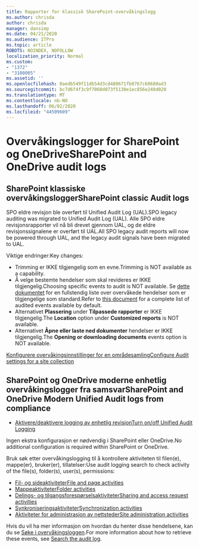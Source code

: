 ```yaml
---
title: Rapporter for klassisk SharePoint-overvåkingslogg
ms.author: chrisda
author: chrisda
manager: dansimp
ms.date: 04/21/2020
ms.audience: ITPro
ms.topic: article
ROBOTS: NOINDEX, NOFOLLOW
localization_priority: Normal
ms.custom:
- "1372"
- "3100005"
ms.assetid: ''
ms.openlocfilehash: 0aedb549f11db54d3cd480671fb0767c60680ad3
ms.sourcegitcommit: bc7d6f4f3c9f7060d073f5130e1ec856e248d020
ms.translationtype: MT
ms.contentlocale: nb-NO
ms.lasthandoff: 06/02/2020
ms.locfileid: "44509609"
---
```

# <a name="sharepoint-and-onedrive-audit-logs"></a><span data-ttu-id="931dd-102">Overvåkingslogger for SharePoint og OneDrive</span><span class="sxs-lookup"><span data-stu-id="931dd-102">SharePoint and OneDrive audit logs</span></span>

## <a name="sharepoint-classic-audit-logs"></a><span data-ttu-id="931dd-103">SharePoint klassiske overvåkingslogger</span><span class="sxs-lookup"><span data-stu-id="931dd-103">SharePoint classic Audit logs</span></span>

<span data-ttu-id="931dd-104">SPO eldre revisjon ble overført til Unified Audit Log (UAL).</span><span class="sxs-lookup"><span data-stu-id="931dd-104">SPO legacy auditing was migrated to Unified Audit Log (UAL).</span></span> <span data-ttu-id="931dd-105">Alle SPO eldre revisjonsrapporter vil nå bli drevet gjennom UAL, og de eldre revisjonssignalene er overført til UAL.</span><span class="sxs-lookup"><span data-stu-id="931dd-105">All SPO legacy audit reports will now be powered through UAL, and the legacy audit signals have been migrated to UAL.</span></span>

<span data-ttu-id="931dd-106">Viktige endringer:</span><span class="sxs-lookup"><span data-stu-id="931dd-106">Key changes:</span></span>

* <span data-ttu-id="931dd-107">Trimming er IKKE tilgjengelig som en evne.</span><span class="sxs-lookup"><span data-stu-id="931dd-107">Trimming is NOT available as a capability.</span></span>
* <span data-ttu-id="931dd-108">Å velge bestemte hendelser som skal revideres er IKKE tilgjengelig.</span><span class="sxs-lookup"><span data-stu-id="931dd-108">Choosing specific events to audit is NOT available.</span></span> <span data-ttu-id="931dd-109">Se [dette dokumentet](https://docs.microsoft.com/microsoft-365/compliance/search-the-audit-log-in-security-and-compliance) for en fullstendig liste over overvåkede hendelser som er tilgjengelige som standard.</span><span class="sxs-lookup"><span data-stu-id="931dd-109">Refer to [this document](https://docs.microsoft.com/microsoft-365/compliance/search-the-audit-log-in-security-and-compliance) for a complete list of audited events available by default.</span></span>
* <span data-ttu-id="931dd-110">Alternativet **Plassering** under **Tilpassede rapporter** er IKKE tilgjengelig.</span><span class="sxs-lookup"><span data-stu-id="931dd-110">The **Location** option under **Customized reports** is NOT available.</span></span>
* <span data-ttu-id="931dd-111">Alternativet **Åpne eller laste ned dokumenter** hendelser er IKKE tilgjengelig.</span><span class="sxs-lookup"><span data-stu-id="931dd-111">The **Opening or downloading documents** events option is NOT available.</span></span>

[<span data-ttu-id="931dd-112">Konfigurere overvåkingsinnstillinger for en områdesamling</span><span class="sxs-lookup"><span data-stu-id="931dd-112">Configure Audit settings for a site collection</span></span>](https://support.office.com/article/Configure-audit-settings-for-a-site-collection-A9920C97-38C0-44F2-8BCB-4CF1E2AE22D2)

## <a name="sharepoint-and-onedrive-modern-unified-audit-logs-from-compliance"></a><span data-ttu-id="931dd-113">SharePoint og OneDrive moderne enhetlig overvåkingslogger fra samsvar</span><span class="sxs-lookup"><span data-stu-id="931dd-113">SharePoint and OneDrive Modern Unified Audit logs from compliance</span></span>

* [<span data-ttu-id="931dd-114">Aktivere/deaktivere logging av enhetlig revisjon</span><span class="sxs-lookup"><span data-stu-id="931dd-114">Turn on/off Unified Audit Logging</span></span>](https://docs.microsoft.com/microsoft-365/compliance/turn-audit-log-search-on-or-off) 

<span data-ttu-id="931dd-115">Ingen ekstra konfigurasjon er nødvendig i SharePoint eller OneDrive.</span><span class="sxs-lookup"><span data-stu-id="931dd-115">No additional configuration is required within SharePoint or OneDrive.</span></span>

<span data-ttu-id="931dd-116">Bruk søk etter overvåkingslogging til å kontrollere aktiviteten til filen(e), mappe(er), bruker(er), tillatelser:</span><span class="sxs-lookup"><span data-stu-id="931dd-116">Use audit logging search to check activity of the file(s), folder(s), user(s), permissions:</span></span>

* [<span data-ttu-id="931dd-117">Fil- og sideaktiviteter</span><span class="sxs-lookup"><span data-stu-id="931dd-117">File and page activities</span></span>](https://docs.microsoft.com/microsoft-365/compliance/search-the-audit-log-in-security-and-compliance)
* [<span data-ttu-id="931dd-118">Mappeaktiviteter</span><span class="sxs-lookup"><span data-stu-id="931dd-118">Folder activities</span></span>](https://docs.microsoft.com/microsoft-365/compliance/search-the-audit-log-in-security-and-compliance#folder-activities)
* [<span data-ttu-id="931dd-119">Delings- og tilgangsforespørselsaktiviteter</span><span class="sxs-lookup"><span data-stu-id="931dd-119">Sharing and access request activities</span></span>](https://docs.microsoft.com/microsoft-365/compliance/search-the-audit-log-in-security-and-compliance#sharing-and-access-request-activities)
* [<span data-ttu-id="931dd-120">Synkroniseringsaktiviteter</span><span class="sxs-lookup"><span data-stu-id="931dd-120">Synchronization activities</span></span>](https://docs.microsoft.com/microsoft-365/compliance/search-the-audit-log-in-security-and-compliance#synchronization-activities)
* [<span data-ttu-id="931dd-121">Aktiviteter for administrasjon av nettsteder</span><span class="sxs-lookup"><span data-stu-id="931dd-121">Site administration activities</span></span>](https://docs.microsoft.com/microsoft-365/compliance/search-the-audit-log-in-security-and-compliance#site-administration-activities)

<span data-ttu-id="931dd-122">Hvis du vil ha mer informasjon om hvordan du henter disse hendelsene, kan du se [Søke i overvåkingsloggen](https://docs.microsoft.com/microsoft-365/compliance/search-the-audit-log-in-security-and-compliance#search-the-audit-log).</span><span class="sxs-lookup"><span data-stu-id="931dd-122">For more information about how to retrieve these events, see [Search the audit log](https://docs.microsoft.com/microsoft-365/compliance/search-the-audit-log-in-security-and-compliance#search-the-audit-log).</span></span>
